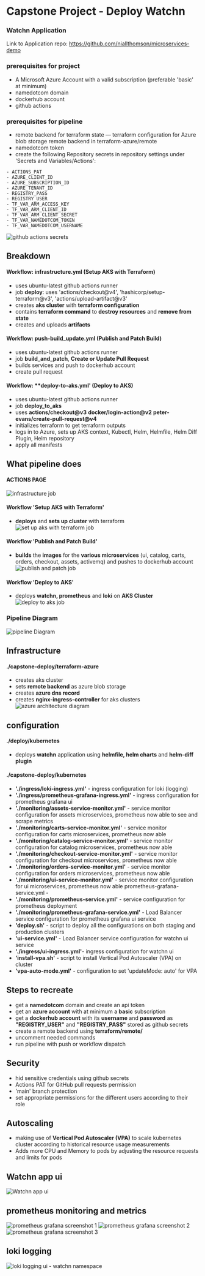 # Capstone Project - Deploy Watchn

### Watchn Application
Link to Application repo: https://github.com/niallthomson/microservices-demo

### prerequisites for project
- A Microsoft Azure Account with a valid subscription (preferable 'basic' at minimum)
- namedotcom domain
- dockerhub account
- github actions

### prerequisites for pipeline
- remote backend for terraform state — terraform configuration for Azure blob storage remote backend in terraform-azure/remote
- namedotcom token
- create the following Repository secrets in repository settings under 'Secrets and Variables/Actions':
```
- ACTIONS_PAT
- AZURE_CLIENT_ID
- AZURE_SUBSCRIPTION_ID
- AZURE_TENANT_ID
- REGISTRY_PASS
- REGISTRY_USER
- TF_VAR_ARM_ACCESS_KEY
- TF_VAR_ARM_CLIENT_ID
- TF_VAR_ARM_CLIENT_SECRET
- TF_VAR_NAMEDOTCOM_TOKEN
- TF_VAR_NAMEDOTCOM_USERNAME
```
![github actions secrets](./capstone-deploy/screenshots/github-actions-secret.png)

## Breakdown
#### Workflow: infrastructure.yml (Setup AKS with Terraform)
- uses ubuntu-latest github actions runner
- job **deploy**: uses 'actions/checkout@v4', 'hashicorp/setup-terraform@v3', 'actions/upload-artifact@v3'
- creates **aks cluster** with **terraform configuration**
- contains **terraform command** to **destroy resources** and **remove from state**
- creates and uploads **artifacts**
#### Workflow: push-build_update.yml (Publish and Patch Build)
- uses ubuntu-latest github actions runner
- job **build_and_patch**, **Create or Update Pull Request**
- builds services and push to dockerhub account
- create pull request
#### Workflow: **deploy-to-aks.yml' (Deploy to AKS)
- uses ubuntu-latest github actions runner
- job **deploy_to_aks**
- uses **actions/checkout@v3** **docker/login-action@v2** **peter-evans/create-pull-request@v4**
- initializes terraform to get terraform outputs
- logs in to Azure, sets up AKS context, Kubectl, Helm, Helmfile, Helm Diff Plugin, Helm repository
- apply all manifests
## What pipeline does
#### ACTIONS PAGE
![infrastructure job](./capstone-deploy/screenshots/actions-page.png)
#### Workflow 'Setup AKS with Terraform'
- **deploys** and **sets up cluster** with terraform
![set up aks with terraform job](./capstone-deploy/screenshots/setup-aks-with-terraform.png)

#### Workflow 'Publish and Patch Build'
- **builds** the **images** for the **various microservices** (ui, catalog, carts, orders, checkout, assets, activemq) and pushes to dockerhub account
![publish and patch job](./capstone-deploy/screenshots/publish-and-patch-build.png)

#### Workflow 'Deploy to AKS'
- deploys **watchn, prometheus** and **loki** on **AKS Cluster**
![deploy to aks job](./capstone-deploy/screenshots/deploy-to-aks.png)
### Pipeline Diagram
![pipeline Diagram](./capstone-deploy/screenshots/cicd-gitops-github-actions-aks-push.png)
## Infrastructure
#### ./capstone-deploy/terraform-azure
- creates aks cluster
- sets **remote backend** as azure blob storage
- creates **azure dns record**
- creates **nginx-ingress-controller** for aks clusters
![azure architecture diagram](./capstone-deploy/screenshots/aks-reference-architecture-Architecture.png)
## configuration
#### ./deploy/kubernetes
- deploys **watchn** application using **helmfile, helm charts** and **helm-diff plugin**
#### ./capstone-deploy/kubernetes
- **'./ingress/loki-ingress.yml'** - ingress configuration for loki (logging)
- **'./ingress/prometheus-grafana-ingress.yml'** - ingress configuration for prometheus grafana ui
- **'./monitoring/assets-service-monitor.yml'** - service monitor configuration for assets microservices, prometheus now able to see and scrape metrics
- **'./monitoring/carts-service-monitor.yml'** - service monitor configuration for carts microservices, prometheus now able 
- **'./monitoring/catalog-service-monitor.yml'** - service monitor configuration for catalog microservices, prometheus now able 
- **'./monitoring/checkout-service-monitor.yml'** - service monitor configuration for checkout microservices, prometheus now able 
- **'./monitoring/orders-service-monitor.yml'** - service monitor configuration for orders microservices, prometheus now able
- **'./monitoring/ui-service-monitor.yml'** - service monitor configuration for ui microservices, prometheus now able
prometheus-grafana-service.yml - 
- **'./monitoring/prometheus-service.yml'** - service configuration for prometheus deployment
- **'./monitoring/prometheus-grafana-service.yml'** - Load Balancer service configuration for prometheus grafana ui service
- **'deploy.sh'** - script to deploy all the configurations on both staging and production clusters
- **'ui-service.yml'** - Load Balancer service configuration for watchn ui service
- **'./ingress/ui-ingress.yml'**- ingress configuration for watchn ui 
- **'install-vpa.sh'** - script to install Vertical Pod Autoscaler (VPA) on cluster
- **'vpa-auto-mode.yml'** - configuration to set 'updateMode: auto' for VPA
## Steps to recreate
- get a **namedotcom** domain and create an api token
- get an **azure account** with at minimum a **basic** subscription
- get a **dockerhub account** with its **username** and **password** as **"REGISTRY_USER"** and **"REGISTRY_PASS"** stored as github secrets 
- create a remote backend using **terraform/remote/**
- uncomment needed commands
- run pipeline with push or workflow dispatch
## Security
- hid sensitive credentials using github secrets
- Actions PAT for GitHub pull requests permission
- 'main' branch protection
- set appropriate permissions for the different users according to their role
## Autoscaling
- making use of **Vertical Pod Autoscaler (VPA)** to scale kubernetes cluster according to historical resource usage measurements
- Adds more CPU and Memory to pods by adjusting the resource requests and limits for pods
## Watchn app ui
![Watchn app ui](./capstone-deploy/screenshots/watchneaaladejanaxyz.png)
## prometheus monitoring and metrics
![prometheus grafana screenshot 1](./capstone-deploy/screenshots/prometheus-grafanaeaaladejanaxyz1.png)
![prometheus grafana screenshot 2](./capstone-deploy/screenshots/prometheus-grafanaeaaladejanaxyz2.png)
![prometheus grafana screenshot 3](./capstone-deploy/screenshots/prometheus-grafanaeaaladejanaxyz3.png)
## loki logging
![loki logging ui - watchn namespace](./capstone-deploy/screenshots/loki-grafanaeaaladejanaxyz.png)













